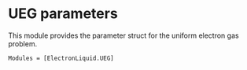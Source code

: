 # UEG parameters

This module provides the parameter struct for the uniform electron gas problem.

```@autodocs
Modules = [ElectronLiquid.UEG]
```